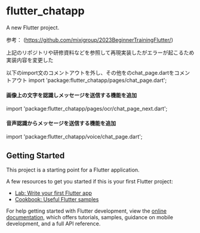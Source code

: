 # flutter_chatapp

A new Flutter project.

参考： (https://github.com/mixigroup/2023BeginnerTrainingFlutter/)

上記のリポジトリや研修資料などを参照して再現実装したがエラーが起こるため実装内容を変更した

以下のimport文のコメントアウトを外し、その他をのchat_page.dartをコメントアウト
import 'package:flutter_chatapp/pages/chat_page.dart';

#### 画像上の文字を認識しメッセージを送信する機能を追加

import 'package:flutter_chatapp/pages/ocr/chat_page_next.dart';

#### 音声認識からメッセージを送信する機能を追加

import 'package:flutter_chatapp/voice/chat_page.dart';

## Getting Started

This project is a starting point for a Flutter application.

A few resources to get you started if this is your first Flutter project:

- [Lab: Write your first Flutter app](https://docs.flutter.dev/get-started/codelab)
- [Cookbook: Useful Flutter samples](https://docs.flutter.dev/cookbook)

For help getting started with Flutter development, view the
[online documentation](https://docs.flutter.dev/), which offers tutorials,
samples, guidance on mobile development, and a full API reference.
